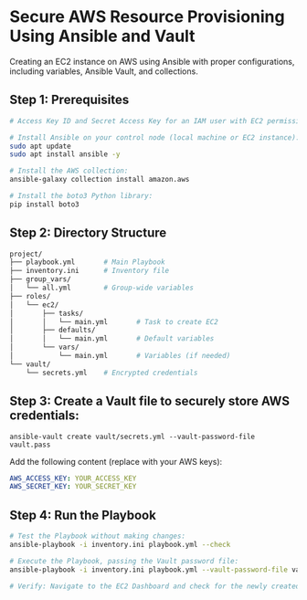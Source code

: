 # Secure AWS Resource Provisioning Using Ansible and Vault

Creating an EC2 instance on AWS using Ansible with proper configurations, including variables, Ansible Vault, and collections.

## Step 1: Prerequisites

```bash
# Access Key ID and Secret Access Key for an IAM user with EC2 permissions required.

# Install Ansible on your control node (local machine or EC2 instance):
sudo apt update
sudo apt install ansible -y

# Install the AWS collection:
ansible-galaxy collection install amazon.aws

# Install the boto3 Python library:
pip install boto3
```

## Step 2: Directory Structure

```bash
project/
├── playbook.yml       # Main Playbook
├── inventory.ini      # Inventory file
├── group_vars/
│   └── all.yml        # Group-wide variables
├── roles/
│   └── ec2/
│       ├── tasks/
│       │   └── main.yml       # Task to create EC2
│       ├── defaults/
│       │   └── main.yml       # Default variables
│       └── vars/
│           └── main.yml       # Variables (if needed)
└── vault/
    └── secrets.yml    # Encrypted credentials
```

## Step 3: Create a Vault file to securely store AWS credentials:

`ansible-vault create vault/secrets.yml --vault-password-file vault.pass`

Add the following content (replace with your AWS keys):

```yaml
AWS_ACCESS_KEY: YOUR_ACCESS_KEY
AWS_SECRET_KEY: YOUR_SECRET_KEY
```

## Step 4: Run the Playbook

```bash
# Test the Playbook without making changes:
ansible-playbook -i inventory.ini playbook.yml --check

# Execute the Playbook, passing the Vault password file:
ansible-playbook -i inventory.ini playbook.yml --vault-password-file vault.pass

# Verify: Navigate to the EC2 Dashboard and check for the newly created instance.
```
